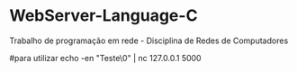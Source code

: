 # WebServer-Language-C
Trabalho de programação em rede - Disciplina de Redes de Computadores


#para utilizar 
echo -en "Teste\0" | nc 127.0.0.1 5000
